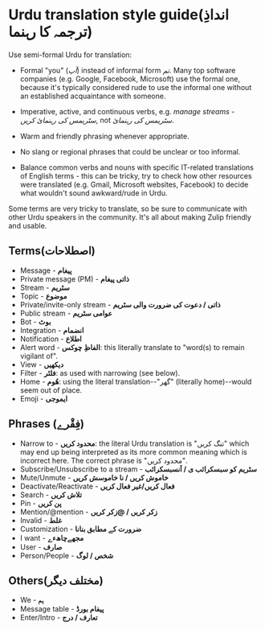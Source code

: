 # Urdu translation style guide(انداذِ ترجمہ کا رہنما)

Use semi-formal Urdu for translation:

- Formal "you" (_آپ_) instead of informal form _تم_. Many top software
  companies (e.g. Google, Facebook, Microsoft) use the formal one, because it's typically
  considered rude to use the informal one without an established acquaintance with someone.

- Imperative, active, and continuous verbs, e.g. _manage streams_ -
  _سٹریمس کی رہنمائ کریں_, not _سٹریمس کی رہنمائ_.

- Warm and friendly phrasing whenever appropriate.

- No slang or regional phrases that could be unclear or too informal.

- Balance common verbs and nouns with specific IT-related translations
  of English terms - this can be tricky, try to check how other
  resources were translated (e.g. Gmail, Microsoft websites, Facebook)
  to decide what wouldn't sound awkward/rude in Urdu.

Some terms are very tricky to translate, so be sure to communicate
with other Urdu speakers in the community. It's all about making
Zulip friendly and usable.

## Terms(اصطلاحات)

- Message - **پیغام**
- Private message (PM) - **ذاتی پیغام**
- Stream - **سٹریم**
- Topic - **موضوع**
- Private/invite-only stream - **ذاتی / دعوت کی ضرورت والی سٹریم**
- Public stream - **عوامی سٹریم**
- Bot - **بوٹ**
- Integration - **انضمام**
- Notification - **اطلاع**
- Alert word - **الفاظِ چوکس**: this literally translate to "word(s) to remain vigilant of".
- View - **دیکھیں**
- Filter - **فلٹر**: as used with narrowing (see below).
- Home - **ھُوم**: using the literal translation--"گھر" (literally home)--would seem out of place.
- Emoji - **ایموجی**

## Phrases (فِقْرے)

- Narrow to - **محدود کریں**: the literal Urdu translation is "تنگ کریں" which may end up being
  interpreted as its more common meaning which is incorrect here. The correct phrase is
  "محدود کریں".
- Subscribe/Unsubscribe to a stream - **سٹریم کو سبسکرائب ی / اَنسبسکرائب**
- Mute/Unmute - **خاموش کریں / نا خاموسش کریں**
- Deactivate/Reactivate - **فعال کریں/غیر فعال کریں**
- Search - **تلاش کریں**
- Pin - **پن کریں**
- Mention/@mention - **زکر کریں / @زکر کریں**
- Invalid - **غلط**
- Customization - **ضرورت کے مطابق بنانا**
- I want - **مجھےچاھءے**
- User - **صارف**
- Person/People - **شخص / لوگ**

## Others(مختلف دیگر)

- We - **ہم**
- Message table - **پیغام بورڈ**
- Enter/Intro - **تعارف / درج**
